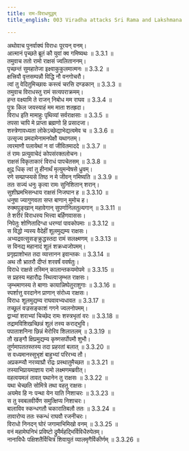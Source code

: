 ```yaml
---
title: राम-विराधयुद्धम्
title_english: 003 Viradha attacks Sri Rama and Lakshmana

---
```

<div class="audioEmbed"  caption="श्रीराम-हरिसीताराममूर्ति-घनपाठिभ्यां वचनम्" src="https://archive.org/download/Ramayana-recitation-Sriram-harisItArAmamUrti-Ghanapaati-v2/Kanda_3/Kanda_3_ARK-003-Rama_Viradha_Yudhdham.mp3"></div>

अथोवाच पुनर्वाक्यं विराधः पूरयन् वनम्।  
आत्मानं पृच्छते ब्रूतं कौ युवां क्व गमिष्यथः ॥ 3.3.1 ॥   
तमुवाच ततो रामो राक्षसं ज्वलिताननम्।  
पृच्छन्तं सुमहातेजा इक्ष्वाकुकुलमात्मनः ॥ 3.3.2 ॥   
क्षत्त्रियौ वृत्तसम्पन्नौ विद्धि नौ वनगोचरौ।  
त्वां तु वेदितुमिच्छावः कस्त्वं चरसि दण्डकान् ॥ 3.3.3 ॥   
तमुवाच विराधस्तु रामं सत्यपराक्रमम्।  
हन्त वक्ष्यामि ते राजन् निबोध मम राघव ॥ 3.3.4 ॥   
पुत्रः किल जयस्याहं मम माता शतह्रदा।  
विराध इति मामाहुः पृथिव्यां सर्वराक्षसाः ॥ 3.3.5 ॥   
तपसा चापि मे प्राप्ता ब्रह्मणो हि प्रसादजा।  
शस्त्रेणावध्यता लोकेऽच्छेद्याभेद्यत्वमेव च ॥ 3.3.6 ॥   
उत्सृज्य प्रमदामेनामनपेक्षौ यथागतम्।  
त्वरमाणौ पलायेथां न वां जीवितमाददे ॥ 3.3.7 ॥   
तं रामः प्रत्युवाचेदं कोपसंरक्तलोचनः।  
राक्षसं विकृताकारं विराधं पापचेतसम् ॥ 3.3.8 ॥   
क्षुद्र धिक् त्वां तु हीनार्थं मृत्युमन्वेषसे ध्रुवम्।  
रणे सम्प्राप्स्यसे तिष्ठ न मे जीवन् गमिष्यति ॥ 3.3.9 ॥   
ततः सज्यं धनुः कृत्वा रामः सुनिशितान् शरान्।  
सुशीघ्रमभिसन्धाय राक्षसं निजघान ह ॥ 3.3.10 ॥   
धनुषा ज्यागुणवता सप्त बाणान् मुमोच ह।  
रुक्मपुङ्खान् महावेगान् सुपर्णानिलतुल्यगान् ॥ 3.3.11 ॥   
ते शरीरं विराधस्य भित्त्वा बर्हिणवाससः।  
निपेतुः शोणितादिग्धा धरण्यां पावकोपमाः ॥ 3.3.12 ॥   
स विद्धो न्यस्य वैदेहीं शूलमुद्यम्य राक्षसः।  
अभ्यद्रवत्सुसङ्क्रुद्धस्तदा रामं सलक्ष्मणम् ॥ 3.3.13 ॥   
स विनद्य महानादं शूलं शक्रध्वजोपमम्।  
प्रगृह्याशोभत तदा व्यात्तानन इवान्तकः ॥ 3.3.14 ॥   
अथ तौ भ्रातरौ दीप्तं शरवर्षं ववर्षतुः।  
विराधे राक्षसे तस्मिन् कालान्तकयमोपमे ॥ 3.3.15 ॥   
स प्रहस्य महारौद्रः स्थित्वाजृम्भत राक्षसः।  
जृम्भमाणस्य ते बाणाः कायान्निष्पेतुराशुगाः ॥ 3.3.16 ॥   
स्पर्शात्तु वरदानेन प्राणान् संरोध्य राक्षसः।  
विराधः शूलमुद्यम्य राघवावभ्यधावत ॥ 3.3.17 ॥   
तच्छूलं वज्रसङ्काशं गगने ज्वलनोपमम्।  
द्वाभ्यां शराभ्यां चिच्छेद रामः शस्त्रभृतां वरः ॥ 3.3.18 ॥   
तद्रामविशिखच्छिन्नं शूलं तस्य कराद्भुवि।  
पपाताशनिना छिन्नं मेरोरिव शिलातलम् ॥ 3.3.19 ॥   
तौ खङ्गौ क्षिप्रमुद्यम्य कृष्णसर्पोपमौ शुभौ।  
तूर्णमापततस्तस्य तदा प्रहरतां बलात् ॥ 3.3.20 ॥   
स वध्यमानस्सुभृशं बाहुभ्यां परिरभ्य तौ।  
अप्रकम्प्यौ नरव्याघ्रौ रोद्रः प्रस्थातुमैच्छत ॥ 3.3.21 ॥   
तस्याभिप्रायमाज्ञाय रामो लक्ष्मणमब्रवीत्।  
वहत्वयमलं तावत् पथानेन तु राक्षसः ॥ 3.3.22 ॥   
यथा चेच्छति सोमित्रे तथा वहतु राक्षसः।  
अयमेव हि नः पन्था येन याति निशाचरः ॥ 3.3.23 ॥   
स तु स्वबलवीर्येण समुत्क्षिप्य निशाचरः।  
बालाविव स्कन्धगतौ चकारातिबलौ ततः ॥ 3.3.24 ॥   
तावारोप्य ततः स्कन्धं राघवौ रजनीचरः।  
विराधो निनदन् घोरं जगामाभिमिखो वनम् ॥ 3.3.25 ॥   
वनं महामेघनिभं प्रविष्टो द्रुमैर्महद्भिर्विविधैरुपेतम्।  
नानाविधैः पक्षिशतैर्विचित्रं शिवायुतं व्यालमृगैर्विकीर्णम् ॥ 3.3.26 ॥   